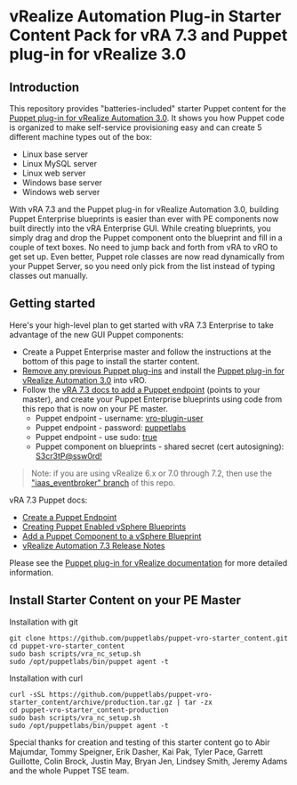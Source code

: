# vRealize Automation Plug-in Starter Content Pack for vRA 7.3 and Puppet plug-in for vRealize 3.0

## Introduction

This repository provides "batteries-included" starter Puppet content for the [Puppet plug-in for vRealize Automation 3.0](https://solutionexchange.vmware.com/store/products/puppet-plugin-for-vrealize-automation). It shows you how Puppet code is organized to make self-service provisioning easy and can create 5 different machine types out of the box:
- Linux base server
- Linux MySQL server
- Linux web server
- Windows base server
- Windows web server

With vRA 7.3 and the Puppet plug-in for vRealize Automation 3.0, building Puppet Enterprise blueprints is easier than ever with PE components now built directly into the vRA Enterprise GUI. While creating blueprints, you simply drag and drop the Puppet component onto the blueprint and fill in a couple of text boxes. No need to jump back and forth from vRA to vRO to get set up. Even better, Puppet role classes are now read dynamically from your Puppet Server, so you need only pick from the list instead of typing classes out manually.

## Getting started

Here's your high-level plan to get started with vRA 7.3 Enterprise to take advantage of the new GUI Puppet components:
- Create a Puppet Enterprise master and follow the instructions at the bottom of this page to install the starter content.
- [Remove any previous Puppet plug-ins](https://docs.puppet.com/pe/latest/vro_intro.html#removing-previous-versions-of-the-puppet-plug-in) and install the [Puppet plug-in for vRealize Automation 3.0](https://solutionexchange.vmware.com/store/products/puppet-plugin-for-vrealize-automation) into vRO.
- Follow the [vRA 7.3 docs to add a Puppet endpoint](https://docs.vmware.com/en/vRealize-Automation/7.3/com.vmware.vra.prepare.use.doc/GUID-7F7059C8-E80F-42E8-B0AE-32F794C6FC38.html) (points to your master), and create your Puppet Enterprise blueprints using code from this repo that is now on your PE master.
  * Puppet endpoint - username: [vro-plugin-user](https://github.com/puppetlabs/puppet-vro-starter_content/blob/production/modules/vro_plugin_user/manifests/init.pp#L7)
  * Puppet endpoint - password: [puppetlabs](https://github.com/puppetlabs/puppet-vro-starter_content/blob/production/modules/vro_plugin_user/manifests/init.pp#L8-L9)
  * Puppet endpoint - use sudo: [true](https://github.com/puppetlabs/puppet-vro-starter_content/blob/production/modules/vro_plugin_user/templates/vro_sudoer_file.epp)
  * Puppet component on blueprints - shared secret (cert autosigning): [S3cr3tP@ssw0rd!](https://github.com/puppetlabs/puppet-vro-starter_content/blob/production/modules/autosign_example/manifests/init.pp#L1)

> Note: if you are using vRealize 6.x or 7.0 through 7.2, then use the ["iaas_eventbroker" branch](https://github.com/puppetlabs/puppet-vro-starter_content/tree/iaas_eventbroker) of this repo.

vRA 7.3 Puppet docs:
- [Create a Puppet Endpoint](https://docs.vmware.com/en/vRealize-Automation/7.3/com.vmware.vra.prepare.use.doc/GUID-7F7059C8-E80F-42E8-B0AE-32F794C6FC38.html)
- [Creating Puppet Enabled vSphere Blueprints](https://docs.vmware.com/en/vRealize-Automation/7.3/com.vmware.vra.prepare.use.doc/GUID-45BF018B-0C25-489D-89AA-8A7C91E7E9A6.html)
- [Add a Puppet Component to a vSphere Blueprint](https://docs.vmware.com/en/vRealize-Automation/7.3/com.vmware.vra.prepare.use.doc/GUID-BB99F78C-1638-4852-92B7-30348E8EBBA2.html)
- [vRealize Automation 7.3 Release Notes](https://docs.vmware.com/en/vRealize-Automation/7.3/rn/vrealize-automation-73-release-notes.html)

Please see the [Puppet plug-in for vRealize documentation](https://docs.puppet.com/pe/latest/vro_intro.html) for more detailed information.

## Install Starter Content on your PE Master

Installation with git
```
git clone https://github.com/puppetlabs/puppet-vro-starter_content.git
cd puppet-vro-starter_content
sudo bash scripts/vra_nc_setup.sh
sudo /opt/puppetlabs/bin/puppet agent -t
```

Installation with curl
```
curl -sSL https://github.com/puppetlabs/puppet-vro-starter_content/archive/production.tar.gz | tar -zx
cd puppet-vro-starter_content-production
sudo bash scripts/vra_nc_setup.sh
sudo /opt/puppetlabs/bin/puppet agent -t
```

Special thanks for creation and testing of this starter content go to Abir Majumdar, Tommy Speigner, Erik Dasher, Kai Pak, Tyler Pace, Garrett Guillotte, Colin Brock, Justin May, Bryan Jen, Lindsey Smith, Jeremy Adams and the whole Puppet TSE team.

